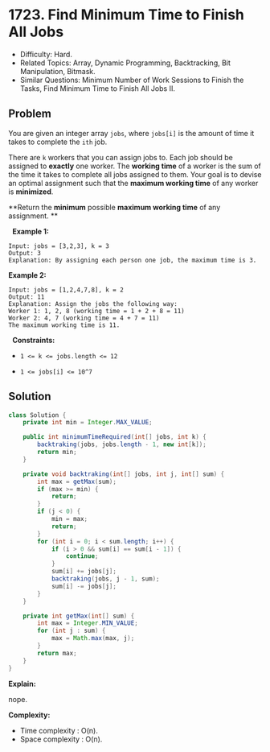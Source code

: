 # 1723. Find Minimum Time to Finish All Jobs

- Difficulty: Hard.
- Related Topics: Array, Dynamic Programming, Backtracking, Bit Manipulation, Bitmask.
- Similar Questions: Minimum Number of Work Sessions to Finish the Tasks, Find Minimum Time to Finish All Jobs II.

## Problem

You are given an integer array ```jobs```, where ```jobs[i]``` is the amount of time it takes to complete the ```ith``` job.

There are ```k``` workers that you can assign jobs to. Each job should be assigned to **exactly** one worker. The **working time** of a worker is the sum of the time it takes to complete all jobs assigned to them. Your goal is to devise an optimal assignment such that the **maximum working time** of any worker is **minimized**.

**Return the **minimum** possible **maximum working time** of any assignment. **

 
**Example 1:**

```
Input: jobs = [3,2,3], k = 3
Output: 3
Explanation: By assigning each person one job, the maximum time is 3.
```

**Example 2:**

```
Input: jobs = [1,2,4,7,8], k = 2
Output: 11
Explanation: Assign the jobs the following way:
Worker 1: 1, 2, 8 (working time = 1 + 2 + 8 = 11)
Worker 2: 4, 7 (working time = 4 + 7 = 11)
The maximum working time is 11.
```

 
**Constraints:**


	
- ```1 <= k <= jobs.length <= 12```
	
- ```1 <= jobs[i] <= 10^7```



## Solution

```java
class Solution {
    private int min = Integer.MAX_VALUE;

    public int minimumTimeRequired(int[] jobs, int k) {
        backtraking(jobs, jobs.length - 1, new int[k]);
        return min;
    }

    private void backtraking(int[] jobs, int j, int[] sum) {
        int max = getMax(sum);
        if (max >= min) {
            return;
        }
        if (j < 0) {
            min = max;
            return;
        }
        for (int i = 0; i < sum.length; i++) {
            if (i > 0 && sum[i] == sum[i - 1]) {
                continue;
            }
            sum[i] += jobs[j];
            backtraking(jobs, j - 1, sum);
            sum[i] -= jobs[j];
        }
    }

    private int getMax(int[] sum) {
        int max = Integer.MIN_VALUE;
        for (int j : sum) {
            max = Math.max(max, j);
        }
        return max;
    }
}
```

**Explain:**

nope.

**Complexity:**

* Time complexity : O(n).
* Space complexity : O(n).

